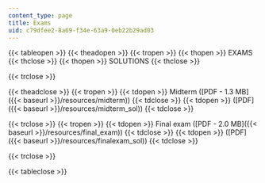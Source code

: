 ```yaml
---
content_type: page
title: Exams
uid: c79dfee2-8a69-f34e-63a9-0eb22b29ad03
---
```


{{< tableopen >}}
{{< theadopen >}}
{{< tropen >}}
{{< thopen >}}
EXAMS
{{< thclose >}}
{{< thopen >}}
SOLUTIONS
{{< thclose >}}

{{< trclose >}}

{{< theadclose >}}
{{< tropen >}}
{{< tdopen >}}
Midterm ([PDF - 1.3 MB]({{< baseurl >}}/resources/midterm))
{{< tdclose >}}
{{< tdopen >}}
([PDF]({{< baseurl >}}/resources/midterm_sol))
{{< tdclose >}}

{{< trclose >}}
{{< tropen >}}
{{< tdopen >}}
Final exam ([PDF - 2.0 MB]({{< baseurl >}}/resources/final_exam))
{{< tdclose >}}
{{< tdopen >}}
([PDF]({{< baseurl >}}/resources/finalexam_sol))
{{< tdclose >}}

{{< trclose >}}

{{< tableclose >}}